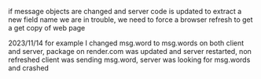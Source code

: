 if message objects are changed and server code is updated to extract a new field name we are in trouble,  we need to force a browser refresh to get a get copy of web page

2023/11/14 for example I changed msg.word to msg.words on both client and server, package on render.com was updated and server restarted, non refreshed client was sending msg.word, server was looking for msg.words and crashed

